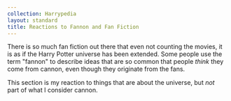 ```yaml
---
collection: Harrypedia
layout: standard
title: Reactions to Fannon and Fan Fiction
---
```


There is so much fan fiction out there that even not counting the movies, it is
as if the Harry Potter universe has been extended. Some people use the term
"fannon" to describe ideas that are so common that people _think_ they come
from cannon, even though they originate from the fans.

This section is my reaction to things that are about the universe, but _not_ part of what I consider cannon.

